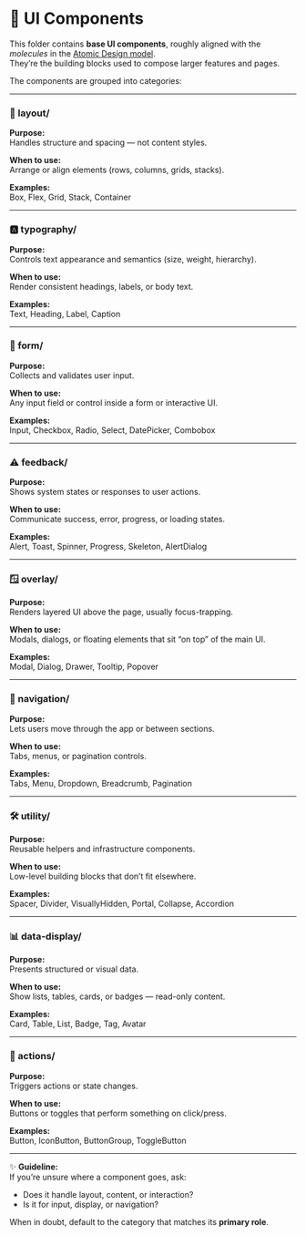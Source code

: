 # 🧩 UI Components

This folder contains **base UI components**, roughly aligned with the *molecules* in the [Atomic Design model](https://bradfrost.com/blog/post/atomic-web-design/).  
They’re the building blocks used to compose larger features and pages.  

The components are grouped into categories:

---

### 📐 layout/
**Purpose:**  
Handles structure and spacing — not content styles.  

**When to use:**  
Arrange or align elements (rows, columns, grids, stacks).  

**Examples:**  
Box, Flex, Grid, Stack, Container

---

### 🅰️ typography/
**Purpose:**  
Controls text appearance and semantics (size, weight, hierarchy).  

**When to use:**  
Render consistent headings, labels, or body text.  

**Examples:**  
Text, Heading, Label, Caption

---

### 📝 form/
**Purpose:**  
Collects and validates user input.  

**When to use:**  
Any input field or control inside a form or interactive UI.  

**Examples:**  
Input, Checkbox, Radio, Select, DatePicker, Combobox

---

### ⚠️ feedback/
**Purpose:**  
Shows system states or responses to user actions.  

**When to use:**  
Communicate success, error, progress, or loading states.  

**Examples:**  
Alert, Toast, Spinner, Progress, Skeleton, AlertDialog

---

### 🪟 overlay/
**Purpose:**  
Renders layered UI above the page, usually focus-trapping.  

**When to use:**  
Modals, dialogs, or floating elements that sit “on top” of the main UI.  

**Examples:**  
Modal, Dialog, Drawer, Tooltip, Popover

---

### 🧭 navigation/
**Purpose:**  
Lets users move through the app or between sections.  

**When to use:**  
Tabs, menus, or pagination controls.  

**Examples:**  
Tabs, Menu, Dropdown, Breadcrumb, Pagination

---

### 🛠️ utility/
**Purpose:**  
Reusable helpers and infrastructure components.  

**When to use:**  
Low-level building blocks that don’t fit elsewhere.  

**Examples:**  
Spacer, Divider, VisuallyHidden, Portal, Collapse, Accordion

---

### 📊 data-display/
**Purpose:**  
Presents structured or visual data.  

**When to use:**  
Show lists, tables, cards, or badges — read-only content.  

**Examples:**  
Card, Table, List, Badge, Tag, Avatar

---

### 🔘 actions/
**Purpose:**  
Triggers actions or state changes.  

**When to use:**  
Buttons or toggles that perform something on click/press.  

**Examples:**  
Button, IconButton, ButtonGroup, ToggleButton

---

✨ **Guideline:**  
If you’re unsure where a component goes, ask:  
- Does it handle layout, content, or interaction?  
- Is it for input, display, or navigation?  

When in doubt, default to the category that matches its **primary role**.  
